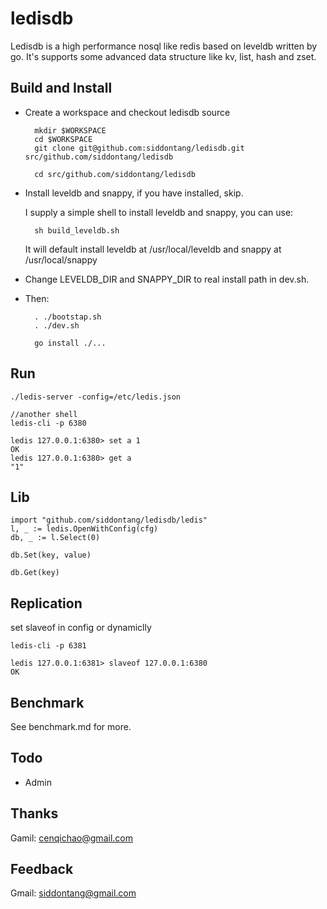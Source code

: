 # ledisdb

Ledisdb is a high performance nosql like redis based on leveldb written by go. It's supports some advanced data structure like kv, list, hash and zset.

## Build and Install

+ Create a workspace and checkout ledisdb source

        mkdir $WORKSPACE
        cd $WORKSPACE
        git clone git@github.com:siddontang/ledisdb.git src/github.com/siddontang/ledisdb

        cd src/github.com/siddontang/ledisdb

+ Install leveldb and snappy, if you have installed, skip.

    I supply a simple shell to install leveldb and snappy, you can use: 

        sh build_leveldb.sh

    It will default install leveldb at /usr/local/leveldb and snappy at /usr/local/snappy

+ Change LEVELDB_DIR and SNAPPY_DIR to real install path in dev.sh.

+ Then:

        . ./bootstap.sh 
        . ./dev.sh

        go install ./...

## Run

    ./ledis-server -config=/etc/ledis.json

    //another shell
    ledis-cli -p 6380
    
    ledis 127.0.0.1:6380> set a 1
    OK
    ledis 127.0.0.1:6380> get a
    "1"

## Lib
    
    import "github.com/siddontang/ledisdb/ledis"
    l, _ := ledis.OpenWithConfig(cfg)
    db, _ := l.Select(0)

    db.Set(key, value)

    db.Get(key)


## Replication

set slaveof in config or dynamiclly

    ledis-cli -p 6381 

    ledis 127.0.0.1:6381> slaveof 127.0.0.1:6380
    OK

## Benchmark

See benchmark.md for more.

## Todo

+ Admin

## Thanks

Gamil: cenqichao@gmail.com

## Feedback

Gmail: siddontang@gmail.com